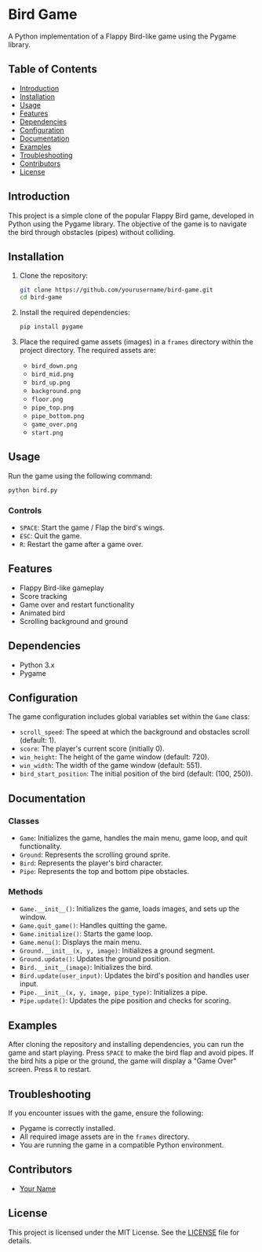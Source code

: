 # Bird Game

A Python implementation of a Flappy Bird-like game using the Pygame library.

## Table of Contents

- [Introduction](#introduction)
- [Installation](#installation)
- [Usage](#usage)
- [Features](#features)
- [Dependencies](#dependencies)
- [Configuration](#configuration)
- [Documentation](#documentation)
- [Examples](#examples)
- [Troubleshooting](#troubleshooting)
- [Contributors](#contributors)
- [License](#license)

## Introduction

This project is a simple clone of the popular Flappy Bird game, developed in Python using the Pygame library. The objective of the game is to navigate the bird through obstacles (pipes) without colliding.

## Installation

1. Clone the repository:
    ```sh
    git clone https://github.com/yourusername/bird-game.git
    cd bird-game
    ```

2. Install the required dependencies:
    ```sh
    pip install pygame
    ```

3. Place the required game assets (images) in a `frames` directory within the project directory. The required assets are:
    - `bird_down.png`
    - `bird_mid.png`
    - `bird_up.png`
    - `background.png`
    - `floor.png`
    - `pipe_top.png`
    - `pipe_bottom.png`
    - `game_over.png`
    - `start.png`

## Usage

Run the game using the following command:
```sh
python bird.py
```

### Controls
- `SPACE`: Start the game / Flap the bird's wings.
- `ESC`: Quit the game.
- `R`: Restart the game after a game over.

## Features

- Flappy Bird-like gameplay
- Score tracking
- Game over and restart functionality
- Animated bird
- Scrolling background and ground

## Dependencies

- Python 3.x
- Pygame

## Configuration

The game configuration includes global variables set within the `Game` class:
- `scroll_speed`: The speed at which the background and obstacles scroll (default: 1).
- `score`: The player's current score (initially 0).
- `win_height`: The height of the game window (default: 720).
- `win_width`: The width of the game window (default: 551).
- `bird_start_position`: The initial position of the bird (default: (100, 250)).

## Documentation

### Classes

- `Game`: Initializes the game, handles the main menu, game loop, and quit functionality.
- `Ground`: Represents the scrolling ground sprite.
- `Bird`: Represents the player's bird character.
- `Pipe`: Represents the top and bottom pipe obstacles.

### Methods

- `Game.__init__()`: Initializes the game, loads images, and sets up the window.
- `Game.quit_game()`: Handles quitting the game.
- `Game.initialize()`: Starts the game loop.
- `Game.menu()`: Displays the main menu.
- `Ground.__init__(x, y, image)`: Initializes a ground segment.
- `Ground.update()`: Updates the ground position.
- `Bird.__init__(image)`: Initializes the bird.
- `Bird.update(user_input)`: Updates the bird's position and handles user input.
- `Pipe.__init__(x, y, image, pipe_type)`: Initializes a pipe.
- `Pipe.update()`: Updates the pipe position and checks for scoring.

## Examples

After cloning the repository and installing dependencies, you can run the game and start playing. Press `SPACE` to make the bird flap and avoid pipes. If the bird hits a pipe or the ground, the game will display a "Game Over" screen. Press `R` to restart.

## Troubleshooting

If you encounter issues with the game, ensure the following:
- Pygame is correctly installed.
- All required image assets are in the `frames` directory.
- You are running the game in a compatible Python environment.

## Contributors

- [Your Name](https://github.com/yourusername)

## License

This project is licensed under the MIT License. See the [LICENSE](LICENSE) file for details.

